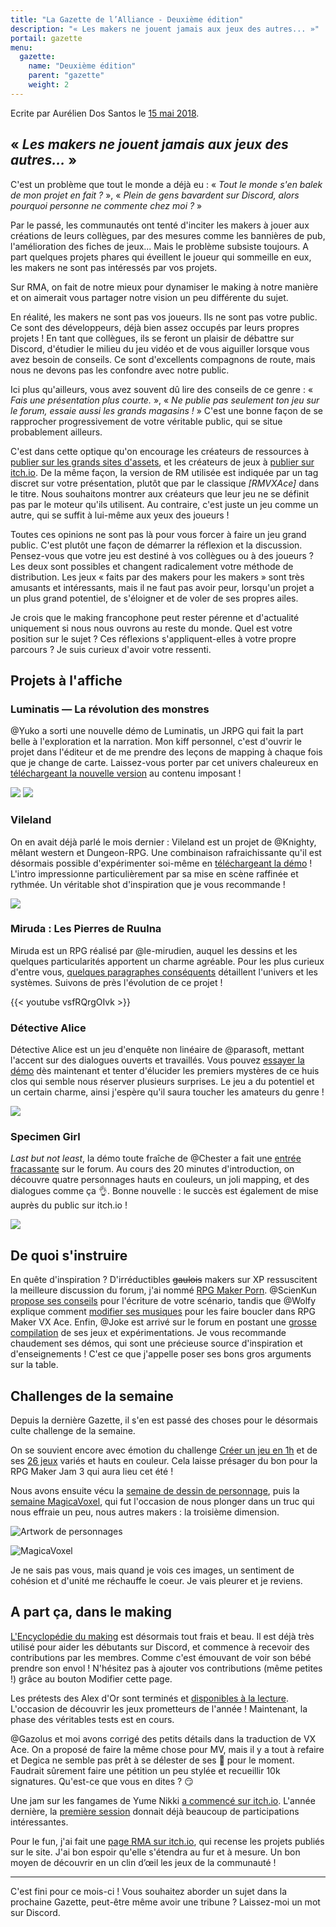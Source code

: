 ```yaml
---
title: "La Gazette de l’Alliance - Deuxième édition"
description: "« Les makers ne jouent jamais aux jeux des autres... »"
portail: gazette
menu:
  gazette:
    name: "Deuxième édition"
    parent: "gazette"
    weight: 2
---
```


Ecrite par Aurélien Dos Santos le [15 mai 2018](https://rpgmakeralliance.com/d/164-la-gazette-de-lalliance-deuxieme-edition).

## « *Les makers ne jouent jamais aux jeux des autres...* »

C'est un problème que tout le monde a déjà eu : « *Tout le monde s'en balek de mon projet en fait ?* », « *Plein de gens bavardent sur Discord, alors pourquoi personne ne commente chez moi ?* »

Par le passé, les communautés ont tenté d'inciter les makers à jouer aux créations de leurs collègues, par des mesures comme les bannières de pub, l'amélioration des fiches de jeux... Mais le problème subsiste toujours. A part quelques projets phares qui éveillent le joueur qui sommeille en eux, les makers ne sont pas intéressés par vos projets.

Sur RMA, on fait de notre mieux pour dynamiser le making à notre manière et on aimerait vous partager notre vision un peu différente du sujet.

En réalité, les makers ne sont pas vos joueurs. Ils ne sont pas votre public. Ce sont des développeurs, déjà bien assez occupés par leurs propres projets ! En tant que collègues, ils se feront un plaisir de débattre sur Discord, d'étudier le milieu du jeu vidéo et de vous aiguiller lorsque vous avez besoin de conseils. Ce sont d'excellents compagnons de route, mais nous ne devons pas les confondre avec notre public.

Ici plus qu'ailleurs, vous avez souvent dû lire des conseils de ce genre : « *Fais une présentation plus courte.* », « *Ne publie pas seulement ton jeu sur le forum, essaie aussi les grands magasins !* » C'est une bonne façon de se rapprocher progressivement de votre véritable public, qui se situe probablement ailleurs.

C'est dans cette optique qu'on encourage les créateurs de ressources à [publier sur les grands sites d'assets](https://rpgmakeralliance.com/d/105), et les créateurs de jeux à [publier sur itch.io](https://wiki.rpgmakeralliance.com/publier/). De la même façon, la version de RM utilisée est indiquée par un tag discret sur votre présentation, plutôt que par le classique *[RMVXAce]* dans le titre. Nous souhaitons montrer aux créateurs que leur jeu ne se définit pas par le moteur qu'ils utilisent. Au contraire, c'est juste un jeu comme un autre, qui se suffit à lui-même aux yeux des joueurs !

Toutes ces opinions ne sont pas là pour vous forcer à faire un jeu grand public. C'est plutôt une façon de démarrer la réflexion et la discussion. Pensez-vous que votre jeu est destiné à vos collègues ou à des joueurs ? Les deux sont possibles et changent radicalement votre méthode de distribution. Les jeux « faits par des makers pour les makers » sont très amusants et intéressants, mais il ne faut pas avoir peur, lorsqu'un projet a un plus grand potentiel, de s'éloigner et de voler de ses propres ailes.

Je crois que le making francophone peut rester pérenne et d'actualité uniquement si nous nous ouvrons au reste du monde. Quel est votre position sur le sujet ? Ces réflexions s'appliquent-elles à votre propre parcours ? Je suis curieux d'avoir votre ressenti.

## Projets à l'affiche

### Luminatis — La révolution des monstres

@Yuko a sorti une nouvelle démo de Luminatis, un JRPG qui fait la part belle à l'exploration et la narration. Mon kiff personnel, c'est d'ouvrir le projet dans l'éditeur et de me prendre des leçons de mapping à chaque fois que je change de carte. Laissez-vous porter par cet univers chaleureux en [téléchargeant la nouvelle version](https://rpgmakeralliance.com/d/128-luminatis) au contenu imposant !

![](https://4.bp.blogspot.com/-MeILuPzsdZc/VsuH0MeiTWI/AAAAAAAAAGs/ZxAUNTASONk/s320/Cascades.PNG) ![](https://1.bp.blogspot.com/-duYSp5nPohw/VsuIKdHYlVI/AAAAAAAAAHA/IduJFf8LWaU/s320/Socotra2.PNG)

### Vileland

On en avait déjà parlé le mois dernier : Vileland est un projet de @Knighty, mêlant western et Dungeon-RPG. Une combinaison rafraichissante qu'il est désormais possible d'expérimenter soi-même en [téléchargeant la démo](https://rpgmakeralliance.com/d/111-vileland/9) ! L'intro impressionne particulièrement par sa mise en scène raffinée et rythmée. Un véritable shot d'inspiration que je vous recommande !

![](https://nsa39.casimages.com/img/2018/03/08/18030808273637687.png)

### Miruda : Les Pierres de Ruulna

Miruda est un RPG réalisé par @le-mirudien, auquel les dessins et les quelques particularités apportent un charme agréable. Pour les plus curieux d'entre vous, [quelques paragraphes conséquents](https://rpgmakeralliance.com/d/156-miruda-les-pierres-de-ruulna) détaillent l'univers et les systèmes. Suivons de près l'évolution de ce projet !

{{< youtube vsfRQrgOIvk >}}

### Détective Alice

Détective Alice est un jeu d'enquête non linéaire de @parasoft, mettant l'accent sur des dialogues ouverts et travaillés. Vous pouvez [essayer la démo](https://rpgmakeralliance.com/d/150-detective-alice) dès maintenant et tenter d'élucider les premiers mystères de ce huis clos qui semble nous réserver plusieurs surprises. Le jeu a du potentiel et un certain charme, ainsi j'espère qu'il saura toucher les amateurs du genre !

![](https://i.imgur.com/Yp22U1Y.png)

### Specimen Girl

*Last but not least*, la démo toute fraîche de @Chester a fait une [entrée fracassante](https://rpgmakeralliance.com/d/141-specimen-girl) sur le forum. Au cours des 20 minutes d'introduction, on découvre quatre personnages hauts en couleurs, un joli mapping, et des dialogues comme ça :ok_hand:. Bonne nouvelle : le succès est également de mise auprès du public sur itch.io !

![](https://i.imgur.com/JV5lGTn.png)

## De quoi s'instruire

En quête d'inspiration ? D'irréductibles ~~gaulois~~ makers sur XP ressuscitent la meilleure discussion du forum, j'ai nommé [RPG Maker Porn](https://rpgmakeralliance.com/d/13-rpg-maker-porn/30). @ScienKun [propose ses conseils](https://rpgmakeralliance.com/d/114-aide-pour-votre-scenario) pour l'écriture de votre scénario, tandis que @Wolfy explique comment [modifier ses musiques](https://rpgmakeralliance.com/d/122-boucler-une-musique-avec-classe) pour les faire boucler dans RPG Maker VX Ace. Enfin, @Joke est arrivé sur le forum en postant une [grosse compilation](https://rpgmakeralliance.com/d/144) de ses jeux et expérimentations. Je vous recommande chaudement ses démos, qui sont une précieuse source d'inspiration et d'enseignements ! C'est ce que j'appelle poser ses bons gros arguments sur la table.

## Challenges de la semaine

Depuis la dernière Gazette, il s'en est passé des choses pour le désormais culte challenge de la semaine.

On se souvient encore avec émotion du challenge [Créer un jeu en 1h](https://rpgmakeralliance.com/d/118) et de ses [26 jeux](https://itch.io/jam/rpgmaker1hour/entries) variés et hauts en couleur. Cela laisse présager du bon pour la RPG Maker Jam 3 qui aura lieu cet été !

Nous avons ensuite vécu la [semaine de dessin de personnage](https://rpgmakeralliance.com/d/135), puis la [semaine MagicaVoxel](https://rpgmakeralliance.com/d/153), qui fut l'occasion de nous plonger dans un truc qui nous effraie un peu, nous autres makers : la troisième dimension.

![Artwork de personnages](https://i.imgur.com/1pZEWsF.png)

![MagicaVoxel](https://i.imgur.com/7PvHkLN.png)

Je ne sais pas vous, mais quand je vois ces images, un sentiment de cohésion et d'unité me réchauffe le coeur. Je vais pleurer et je reviens.

## A part ça, dans le making

[L'Encyclopédie du making](https://wiki.rpgmakeralliance.com/) est désormais tout frais et beau. Il est déjà très utilisé pour aider les débutants sur Discord, et commence à recevoir des contributions par les membres. Comme c'est émouvant de voir son bébé prendre son envol ! N'hésitez pas à ajouter vos contributions (même petites !) grâce au bouton Modifier cette page.

Les prétests des Alex d'Or sont terminés et [disponibles à la lecture](https://www.alexdor.info/?p=commentaires&news=404). L'occasion de découvrir les jeux prometteurs de l'année ! Maintenant, la phase des véritables tests est en cours.

@Gazolus et moi avons corrigé des petits détails dans la traduction de VX Ace. On a proposé de faire la même chose pour MV, mais il y a tout à refaire et Degica ne semble pas prêt à se délester de ses :money_with_wings: pour le moment. Faudrait sûrement faire une pétition un peu stylée et recueillir 10k signatures. Qu'est-ce que vous en dites ? :smirk:

Une jam sur les fangames de Yume Nikki [a commencé sur itch.io](https://itch.io/jam/dream-diary-jam-2-yume-nikki-jam-). L'année dernière, la [première session](https://itch.io/jam/dream-diary-jam/entries) donnait déjà beaucoup de participations intéressantes.

Pour le fun, j'ai fait une [page RMA sur itch.io](https://rpgmakeralliance.itch.io/), qui recense les projets publiés sur le site. J'ai bon espoir qu'elle s'étendra au fur et à mesure. Un bon moyen de découvrir en un clin d’œil les jeux de la communauté !

---

C'est fini pour ce mois-ci ! Vous souhaitez aborder un sujet dans la prochaine Gazette, peut-être même avoir une tribune ? Laissez-moi un mot sur Discord.
